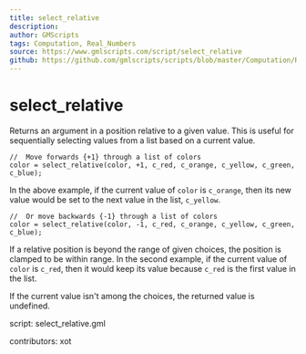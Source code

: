 ```yaml
---
title: select_relative
description: 
author: GMScripts
tags: Computation, Real_Numbers
source: https://www.gmlscripts.com/script/select_relative
github: https://github.com/gmlscripts/scripts/blob/master/Computation/Real_Numbers/select_relative.gml
---
```


select_relative
===============

Returns an argument in a position relative to a given value. This is useful
for sequentially selecting values from a list based on a current value.

    //  Move forwards {+1} through a list of colors
    color = select_relative(color, +1, c_red, c_orange, c_yellow, c_green, c_blue);

In the above example, if the current value of `color` is `c_orange`, then its new value
would be set to the next value in the list, `c_yellow`.

    //  Or move backwards {-1} through a list of colors
    color = select_relative(color, -1, c_red, c_orange, c_yellow, c_green, c_blue);

If a relative position is beyond the range of given choices, the position is clamped
to be within range. In the second example, if the current value of `color` is `c_red`,
then it would keep its value because `c_red` is the first value in the list.

If the current value isn't among the choices, the returned value is undefined.

script: select_relative.gml

contributors: xot
